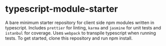 # typescript-module-starter

A bare minimum starter repository for client side npm modules written in typescript. Includes `prettier` for linting, `karma` and `jasmine` for unit tests and `istanbul` for coverage. Uses `webpack` to transpile typescript when running tests. To get started, clone this repository and run npm install.
